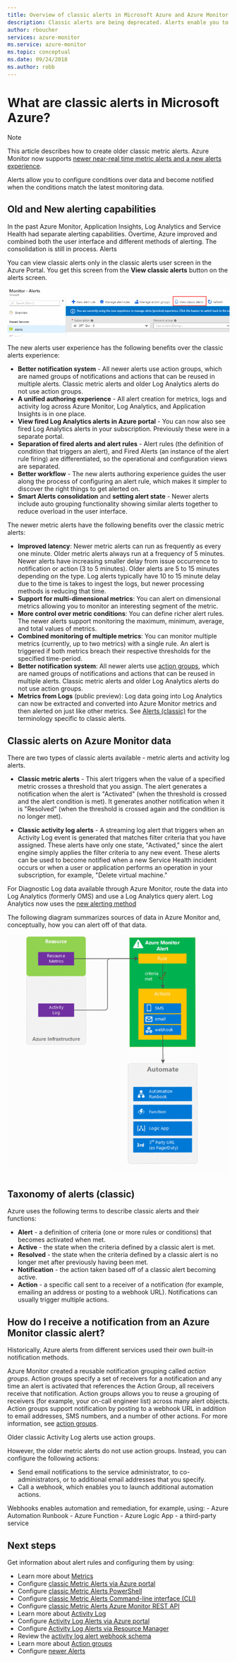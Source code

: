 ```yaml
---
title: Overview of classic alerts in Microsoft Azure and Azure Monitor
description: Classic alerts are being deprecated. Alerts enable you to monitor Azure resource metrics, events, or logs and be notified when a condition you specify is met.
author: rboucher
services: azure-monitor
ms.service: azure-monitor
ms.topic: conceptual
ms.date: 09/24/2018
ms.author: robb
---
```


# What are classic alerts in Microsoft Azure?

> [!NOTE]
> This article describes how to create older classic metric alerts. Azure Monitor now supports [newer near-real time metric alerts and a new alerts experience](../../azure-monitor/platform/alerts-overview.md). 
>

Alerts allow you to configure conditions over data and become notified when the conditions match the latest monitoring data.

## Old and New alerting capabilities

In the past Azure Monitor, Application Insights, Log Analytics and Service Health had separate alerting capabilities. Overtime, Azure improved and combined both the user interface and different methods of alerting. The consolidation is still in process. Alerts

You can view classic alerts only in the classic alerts user screen in the Azure Portal. You get this screen from the **View classic alerts** button on the alerts screen. 

 ![Alert choices in Azure portal](media/alerts-classic.overview/monitor-alert-screen2.png)

The new alerts user experience has the following benefits over the classic alerts experience:
-	**Better notification system** - All newer alerts use action groups, which are named groups of notifications and actions that can be reused in multiple alerts. Classic metric alerts and older Log Analytics alerts do not use action groups.
-	**A unified authoring experience** - All alert creation for metrics, logs and activity log across Azure Monitor, Log Analytics, and Application Insights is in one place.
-	**View fired Log Analytics alerts in Azure portal** - You can now also see fired Log Analytics alerts in your subscription. Previously these were in a separate portal.
-	**Separation of fired alerts and alert rules** - Alert rules (the definition of condition that triggers an alert), and Fired Alerts (an instance of the alert rule firing) are differentiated, so the operational and configuration views are separated.
-	**Better workflow** - The new alerts authoring experience guides the user along the process of configuring an alert rule, which makes it simpler to discover the right things to get alerted on.
-   **Smart Alerts consolidation** and **setting alert state**  -  Newer alerts include auto grouping functionality showing similar alerts together to reduce overload in the user interface. 

The newer metric alerts have the following benefits over the classic metric alerts:
-	**Improved latency**: Newer metric alerts can run as frequently as every one minute. Older metric alerts always run at a frequency of 5 minutes. Newer alerts have increasing smaller delay from issue occurrence to notification or action (3 to 5 minutes). Older alerts are 5 to 15 minutes depending on the type.  Log alerts typically have 10 to 15 minute delay due to the time is takes to ingest the logs, but newer processing methods is reducing that time. 
-	**Support for multi-dimensional metrics**: You can alert on dimensional metrics allowing you to monitor an interesting segment of the metric.
-	**More control over metric conditions**: You can define richer alert rules. The newer alerts support monitoring the maximum, minimum, average, and total values of metrics.
-	**Combined monitoring of multiple metrics**: You can monitor multiple metrics (currently, up to two metrics) with a single rule. An alert is triggered if both metrics breach their respective thresholds for the specified time-period.
-	**Better notification system**: All newer alerts use [action groups](../../azure-monitor/platform/action-groups.md), which are named groups of notifications and actions that can be reused in multiple alerts.  Classic metric alerts and older Log Analytics alerts do not use action groups. 
-	**Metrics from Logs** (public preview): Log data going into Log Analytics can now be extracted and converted into Azure Monitor metrics and then alerted on just like other metrics. 
See [Alerts (classic)](alerts-classic.overview.md) for the terminology specific to classic alerts. 


## Classic alerts on Azure Monitor data
There are two types of classic alerts available -  metric alerts and activity log alerts.

* **Classic metric alerts** - This alert triggers when the value of a specified metric crosses a threshold that you assign. The alert generates a notification when the alert is "Activated" (when the threshold is crossed and the alert condition is met). It generates another notification when it is "Resolved" (when the threshold is crossed again and the condition is no longer met).

* **Classic activity log alerts** - A streaming log alert that triggers when an Activity Log event is generated that matches filter criteria that you have assigned. These alerts have only one state, "Activated," since the alert engine simply applies the filter criteria to any new event. These alerts can be used to become notified when a new Service Health incident occurs or when a user or application performs an operation in your subscription, for example, "Delete virtual machine."

For Diagnostic Log data available through Azure Monitor, route the data into Log Analytics (formerly OMS) and use a Log Analytics query alert. Log Analytics now uses the [new alerting method](../../azure-monitor/platform/alerts-overview.md) 

The following diagram summarizes sources of data in Azure Monitor and, conceptually, how you can alert off of that data.

![Alerts explained](media/alerts-classic.overview/Alerts_Overview_Resource_v5.png)

## Taxonomy of alerts (classic)
Azure uses the following terms to describe classic alerts and their functions:
* **Alert** - a definition of criteria (one or more rules or conditions) that becomes activated when met.
* **Active** - the state when the criteria defined by a classic alert is met.
* **Resolved** - the state when the criteria defined by a classic alert is no longer met after previously having been met.
* **Notification** - the action taken based off of a classic alert becoming active.
* **Action** - a specific call sent to a receiver of a notification (for example, emailing an address or posting to a webhook URL). Notifications can usually trigger multiple actions.

## How do I receive a notification from an Azure Monitor classic alert?
Historically, Azure alerts from different services used their own built-in notification methods. 

Azure Monitor created a reusable notification grouping called *action groups*. Action groups specify a set of receivers for a notification and any time an alert is activated that references the Action Group, all receivers receive that notification. Action groups allows you to reuse a grouping of receivers (for example, your on-call engineer list) across many alert objects. Action groups support notification by posting to a webhook URL in addition to email addresses, SMS numbers, and a number of other actions.  For more information, see [action groups](../../azure-monitor/platform/action-groups.md). 

Older classic Activity Log alerts use action groups.

However, the older metric alerts do not use action groups. Instead, you can configure the following actions: 
- Send email notifications to the service administrator, to co-administrators, or to additional email addresses that you specify.
- Call a webhook, which enables you to launch additional automation actions.

Webhooks enables automation and remediation, for example, using:
    - Azure Automation Runbook
    - Azure Function
    - Azure Logic App
    - a third-party service

## Next steps
Get information about alert rules and configuring them by using:

* Learn more about [Metrics](../../azure-monitor/platform/data-collection.md)
* Configure [classic Metric Alerts via Azure portal](alerts-classic-portal.md)
* Configure [classic Metric Alerts PowerShell](alerts-classic-portal.md)
* Configure [classic Metric Alerts Command-line interface (CLI)](alerts-classic-portal.md)
* Configure [classic Metric Alerts Azure Monitor REST API](https://msdn.microsoft.com/library/azure/dn931945.aspx)
* Learn more about [Activity Log](../../monitoring-and-diagnostics/monitoring-overview-activity-logs.md)
* Configure [Activity Log Alerts via Azure portal](../../azure-monitor/platform/activity-log-alerts.md)
* Configure [Activity Log Alerts via Resource Manager](alerts-activity-log.md)
* Review the [activity log alert webhook schema](../../azure-monitor/platform/activity-log-alerts-webhook.md)
* Learn more about [Action groups](../../azure-monitor/platform/action-groups.md)
* Configure [newer Alerts](../../azure-monitor/platform/alerts-metric.md)
